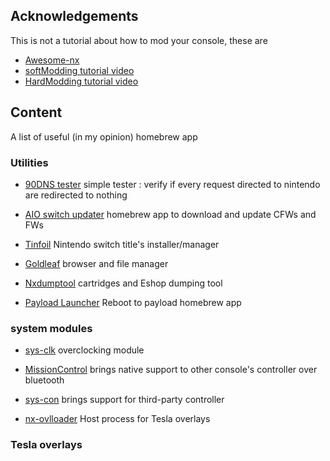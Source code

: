 
## Acknowledgements
This is not a tutorial about how to mod your console, these are
 - [Awesome-nx](https://github.com/FeralAI/awesome-switch-homebrew)
 - [softModding tutorial video](https://www.youtube.com/watch?v=E2z_dLL-S60)
 - [HardModding tutorial video](https://www.youtube.com/watch?v=tAcF7cU_wK4)

## Content 
A list of useful (in my opinion) homebrew app

### Utilities  
- [90DNS tester](https://github.com/meganukebmp/Switch_90DNS_tester) simple tester : verify if every request directed to nintendo are redirected to nothing

- [AIO switch updater](https://github.com/HamletDuFromage/aio-switch-updater) homebrew app to download and update CFWs and FWs

- [Tinfoil](https://tinfoil.media/) Nintendo switch title's installer/manager

- [Goldleaf](https://github.com/XorTroll/Goldleaf) browser and file manager

- [Nxdumptool](https://github.com/DarkMatterCore/nxdumptool) cartridges and Eshop dumping tool

- [Payload Launcher](https://github.com/suchmememanyskill/Payload_Launcher) Reboot to payload homebrew app

### system modules

- [sys-clk](https://github.com/retronx-team/sys-clk) overclocking module

- [MissionControl](https://github.com/ndeadly/MissionControl) brings native support to other console's controller over bluetooth

- [sys-con](https://github.com/cathery/sys-con) brings support for third-party controller 

- [nx-ovlloader](https://github.com/WerWolv/nx-ovlloader) Host process for Tesla overlays

### Tesla overlays 

